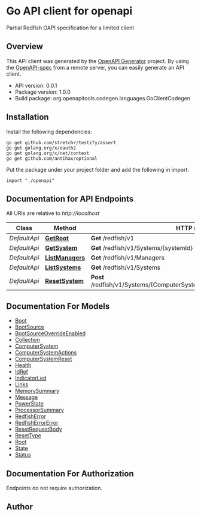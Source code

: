 # Go API client for openapi

Partial Redfish OAPI specification for a limited client

## Overview
This API client was generated by the [OpenAPI Generator](https://openapi-generator.tech) project.  By using the [OpenAPI-spec](https://www.openapis.org/) from a remote server, you can easily generate an API client.

- API version: 0.0.1
- Package version: 1.0.0
- Build package: org.openapitools.codegen.languages.GoClientCodegen

## Installation

Install the following dependencies:

```shell
go get github.com/stretchr/testify/assert
go get golang.org/x/oauth2
go get golang.org/x/net/context
go get github.com/antihax/optional
```

Put the package under your project folder and add the following in import:

```golang
import "./openapi"
```

## Documentation for API Endpoints

All URIs are relative to *http://localhost*

Class | Method | HTTP request | Description
------------ | ------------- | ------------- | -------------
*DefaultApi* | [**GetRoot**](docs/DefaultApi.md#getroot) | **Get** /redfish/v1 | 
*DefaultApi* | [**GetSystem**](docs/DefaultApi.md#getsystem) | **Get** /redfish/v1/Systems/{systemId} | 
*DefaultApi* | [**ListManagers**](docs/DefaultApi.md#listmanagers) | **Get** /redfish/v1/Managers | 
*DefaultApi* | [**ListSystems**](docs/DefaultApi.md#listsystems) | **Get** /redfish/v1/Systems | 
*DefaultApi* | [**ResetSystem**](docs/DefaultApi.md#resetsystem) | **Post** /redfish/v1/Systems/{ComputerSystemId}/Actions/ComputerSystem.Reset | 


## Documentation For Models

 - [Boot](docs/Boot.md)
 - [BootSource](docs/BootSource.md)
 - [BootSourceOverrideEnabled](docs/BootSourceOverrideEnabled.md)
 - [Collection](docs/Collection.md)
 - [ComputerSystem](docs/ComputerSystem.md)
 - [ComputerSystemActions](docs/ComputerSystemActions.md)
 - [ComputerSystemReset](docs/ComputerSystemReset.md)
 - [Health](docs/Health.md)
 - [IdRef](docs/IdRef.md)
 - [IndicatorLed](docs/IndicatorLed.md)
 - [Links](docs/Links.md)
 - [MemorySummary](docs/MemorySummary.md)
 - [Message](docs/Message.md)
 - [PowerState](docs/PowerState.md)
 - [ProcessorSummary](docs/ProcessorSummary.md)
 - [RedfishError](docs/RedfishError.md)
 - [RedfishErrorError](docs/RedfishErrorError.md)
 - [ResetRequestBody](docs/ResetRequestBody.md)
 - [ResetType](docs/ResetType.md)
 - [Root](docs/Root.md)
 - [State](docs/State.md)
 - [Status](docs/Status.md)


## Documentation For Authorization

 Endpoints do not require authorization.


## Author



